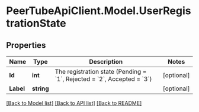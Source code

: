 # PeerTubeApiClient.Model.UserRegistrationState

## Properties

Name | Type | Description | Notes
------------ | ------------- | ------------- | -------------
**Id** | **int** | The registration state (Pending &#x3D; &#x60;1&#x60;, Rejected &#x3D; &#x60;2&#x60;, Accepted &#x3D; &#x60;3&#x60;) | [optional] 
**Label** | **string** |  | [optional] 

[[Back to Model list]](../README.md#documentation-for-models) [[Back to API list]](../README.md#documentation-for-api-endpoints) [[Back to README]](../README.md)

